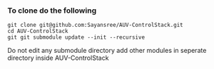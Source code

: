 ### To clone do the following
```
git clone git@github.com:Sayansree/AUV-ControlStack.git
cd AUV-ControlStack
git git submodule update --init --recursive
```
Do not edit any submodule directory
add other modules in seperate directory inside AUV-ControlStack 